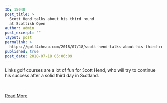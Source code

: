 ```yaml
---
ID: 15040
post_title: >
  Scott Hend talks about his third round
  at Scottish Open
author: admin
post_excerpt: ""
layout: post
permalink: >
  https://golf4cheap.com/2018/07/18/scott-hend-talks-about-his-third-round-at-scottish-open/
published: true
post_date: 2018-07-18 05:06:09
---
```

<p>Links golf courses are a lot of fun for Scott Hend, who will try to continue his success after a solid third day in Scotland.</p><br><br><a href="http://www.golfchannel.com/video/hend-its-always-great-play-courses">Read More</a>